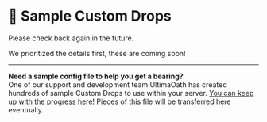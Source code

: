 # 👾 Sample Custom Drops

Please check back again in the future.

We prioritized the details first, these are coming soon!

***

**Need a sample config file to help you get a bearing?**\
One of our support and development team UltimaOath has created hundreds of sample Custom Drops to use within your server. [You can keep up with the progress here!](https://github.com/UltimaOath/LevelledMobs/blob/master/src/main/resources/exampleconfigs/customdrops.yml) Pieces of this file will be transferred here eventually.
